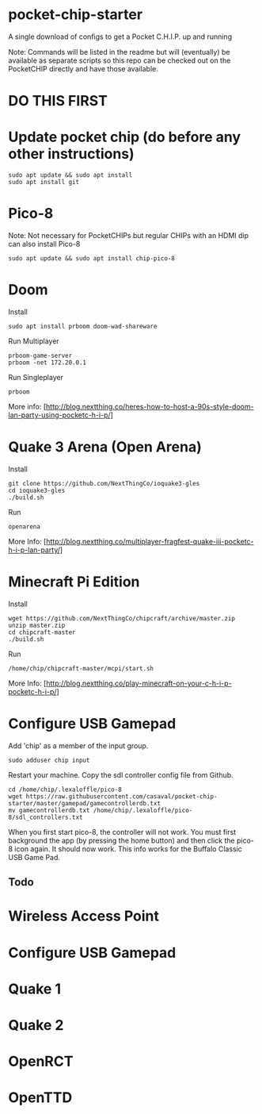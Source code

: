 # pocket-chip-starter
A single download of configs to get a Pocket C.H.I.P. up and running

Note: Commands will be listed in the readme but will (eventually) be available as separate scripts so this repo can be checked out on the PocketCHIP directly and have those available.

# DO THIS FIRST
# Update pocket chip (do before any other instructions)
```
sudo apt update && sudo apt install
sudo apt install git
```

# Pico-8
Note: Not necessary for PocketCHIPs but regular CHIPs with an HDMI dip can also install Pico-8
```
sudo apt update && sudo apt install chip-pico-8
```

# Doom
Install
```
sudo apt install prboom doom-wad-shareware
```
Run Multiplayer
```
prboom-game-server
prboom -net 172.20.0.1
```
Run Singleplayer
```
prboom
```
More info: [http://blog.nextthing.co/heres-how-to-host-a-90s-style-doom-lan-party-using-pocketc-h-i-p/]

# Quake 3 Arena (Open Arena)
Install
```
git clone https://github.com/NextThingCo/ioquake3-gles
cd ioquake3-gles
./build.sh
```
Run
```
openarena
```
More Info: [http://blog.nextthing.co/multiplayer-fragfest-quake-iii-pocketc-h-i-p-lan-party/]

# Minecraft Pi Edition
Install
```
wget https://github.com/NextThingCo/chipcraft/archive/master.zip
unzip master.zip
cd chipcraft-master
./build.sh
```
Run
```
/home/chip/chipcraft-master/mcpi/start.sh
```
More Info: [http://blog.nextthing.co/play-minecraft-on-your-c-h-i-p-pocketc-h-i-p/]

# Configure USB Gamepad
Add 'chip' as a member of the input group.
```
sudo adduser chip input
```
Restart your machine.
Copy the sdl controller config file from Github.
```
cd /home/chip/.lexaloffle/pico-8
wget https://raw.githubusercontent.com/casaval/pocket-chip-starter/master/gamepad/gamecontrollerdb.txt
mv gamecontrollerdb.txt /home/chip/.lexaloffle/pico-8/sdl_controllers.txt
```
When you first start pico-8, the controller will not work. You must first background the app (by pressing the home button) and then click the pico-8 icon again. It should now work.
This info works for the Buffalo Classic USB Game Pad.

## Todo
# Wireless Access Point
# Configure USB Gamepad
# Quake 1
# Quake 2
# OpenRCT
# OpenTTD
